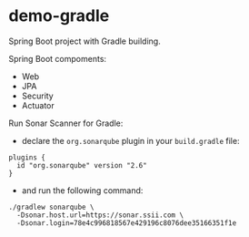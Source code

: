 # demo-gradle

Spring Boot project with Gradle building.

Spring Boot compoments:
- Web
- JPA
- Security
- Actuator

Run Sonar Scanner for Gradle:
- declare the `org.sonarqube` plugin in your `build.gradle` file:

```
plugins {
  id "org.sonarqube" version "2.6"
}
```
- and run the following command:

```
./gradlew sonarqube \
  -Dsonar.host.url=https://sonar.ssii.com \
  -Dsonar.login=78e4c996818567e429196c8076dee35166351f1e
```
